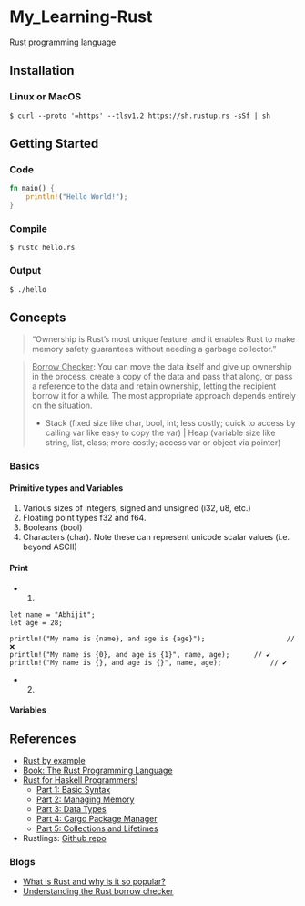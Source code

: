 # My_Learning-Rust
Rust programming language

## Installation
### Linux or MacOS
```console
$ curl --proto '=https' --tlsv1.2 https://sh.rustup.rs -sSf | sh
```

## Getting Started
### Code
```rs
fn main() {
	println!("Hello World!");
}
```

### Compile
```console
$ rustc hello.rs
```

### Output
```console
$ ./hello
```

## Concepts
> “Ownership is Rust’s most unique feature, and it enables Rust to make memory safety guarantees without needing a garbage collector.”

> <u>Borrow Checker</u>: You can move the data itself and give up ownership in the process, create a copy of the data and pass that along, or pass a reference to the data and retain ownership, letting the recipient borrow it for a while. The most appropriate approach depends entirely on the situation.
> - Stack (fixed size like char, bool, int; less costly; quick to access by calling var like easy to copy the var) | Heap (variable size like string, list, class; more costly; access var or object via pointer)

### Basics
#### Primitive types and Variables
1. Various sizes of integers, signed and unsigned (i32, u8, etc.)
1. Floating point types f32 and f64.
1. Booleans (bool)
1. Characters (char). Note these can represent unicode scalar values (i.e. beyond ASCII)

#### Print
* 1.
```
let name = "Abhijit";
let age = 28;

println!("My name is {name}, and age is {age}");					// ❌
println!("My name is {0}, and age is {1}", name, age);		// ✔️
println!("My name is {}, and age is {}", name, age);			// ✔️
```
* 2.


#### Variables


## References
* [Rust by example](https://doc.rust-lang.org/stable/rust-by-example/)
* [Book: The Rust Programming Language](https://doc.rust-lang.org/book/)
* [Rust for Haskell Programmers!](https://mmhaskell.com/rust)
	- [Part 1: Basic Syntax](https://www.mmhaskell.com/rust/syntax)
	- [Part 2: Managing Memory](https://www.mmhaskell.com/rust/memory)
	- [Part 3: Data Types](https://www.mmhaskell.com/rust/data)
	- [Part 4: Cargo Package Manager](https://www.mmhaskell.com/rust/cargo)
	- [Part 5: Collections and Lifetimes](https://www.mmhaskell.com/rust/lifetimes)
* Rustlings: [Github repo](https://github.com/rust-lang/rustlings)

### Blogs
* [What is Rust and why is it so popular?](https://stackoverflow.blog/2020/01/20/what-is-rust-and-why-is-it-so-popular/)
* [Understanding the Rust borrow checker](https://blog.logrocket.com/introducing-the-rust-borrow-checker/)